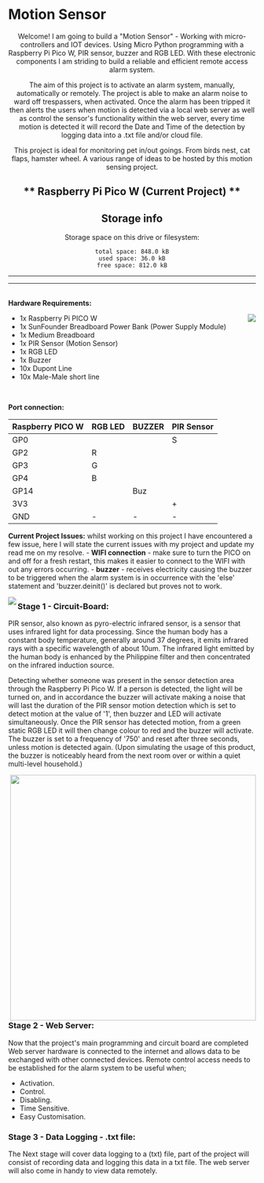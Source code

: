 # Motion Sensor

<div align="center">
Welcome! I am going to build a "Motion Sensor" - Working with micro-controllers and IOT devices.
Using Micro Python programming with a Raspberry Pi Pico W, PIR sensor, buzzer and RGB LED. With these electronic components I am striding to build a reliable and efficient remote access alarm system.

The aim of this project is to activate an alarm system, manually, automatically or remotely. The project is able to make an alarm noise to ward off trespassers, when activated. Once the alarm has been tripped it then alerts the users when motion is detected via a local web server as well as control the sensor's functionality within the web server, every time motion is detected it will record the Date and Time of the detection by logging data into a .txt file and/or cloud file.

This project is ideal for monitoring pet in/out goings. From birds nest, cat flaps, hamster wheel. A various range of ideas to be hosted by this motion sensing project.

** Raspberry Pi Pico W (Current Project) **
---------------------------
Storage info
---------------------------
Storage space on this drive or filesystem:

    total space: 848.0 kB
    used space: 36.0 kB
    free space: 812.0 kB

---------------------------
---------------------------
</div>
<br>
<b>Hardware Requirements:</b>
<ul>
<img align="right" src="https://blogger.googleusercontent.com/img/b/R29vZ2xl/AVvXsEgjEnWJpbTcO-sJU5no65Hrhvb4nkBJPfLrqPnocyUqgjDbI73hE74UMNqy5RkIO4IWcttuTFEcr4PioLZhNf9JE50XHHg3YCdjNhM94x7bXTJdWXWuA8R8c9hs3XvNW5az2hNb2ptnDw/s1600/pilogo.gif" />
  <li>1x Raspberry Pi PICO W</li>
  <li>1x SunFounder Breadboard Power Bank (Power Supply Module)</li>
  <li>1x Medium Breadboard</li>
  <li>1x PIR Sensor (Motion Sensor)</li>
  <li>1x RGB LED</li>
  <li>1x Buzzer</li>
  <li>10x Dupont Line</li>
  <li>10x Male-Male short line</li>
</ul>
<br>
<p>
<b>Port connection:</b> 

Raspberry PICO W | RGB LED | BUZZER | PIR Sensor |
--- | --- | --- | --- |
GP0 |   |   | S |
GP2 | R |   |   |
GP3 | G |   |   |
GP4 | B |   |   |
GP14 |   | Buz |   |
3V3 |   |   | + |
GND | - | - | - |
</p>

<p>
<b>Current Project Issues:</b> 
whilst working on this project I have encountered a few issue, here I will state the current issues with my project and update my read me on my resolve.
- <b>WIFI connection</b> - make sure to turn the PICO on and off for a fresh restart, this makes it easier to connect to the WIFI with out any errors occurring.
- <b>buzzer</b> - receives electricity causing the buzzer to be triggered when the alarm system is in occurrence with the 'else' statement and 'buzzer.deinit()' is declared but proves not to work.
</p>
<img align="left" src="https://www.diyprojectslab.com/wp-content/uploads/2022/11/Raspberry-pi-pico-W-Led-blinking.gif" />
<div align="left">
<h3><b>Stage 1 - Circuit-Board:</b></h3>
<p>PIR sensor, also known as pyro-electric infrared sensor, is a sensor that uses infrared light for data
processing. Since the human body has a constant body temperature, generally around 37 degrees, it
emits infrared rays with a specific wavelength of about 10um. The infrared light emitted by the human
body is enhanced by the Philippine filter and then concentrated on the infrared induction source.</p>

<p>Detecting whether someone was present in the sensor detection area through the Raspberry Pi Pico W.
If a person is detected, the light will be turned on, and in accordance the buzzer will activate making a noise that will last the duration
of the PIR sensor motion detection which is set to detect motion at the value of '1', then buzzer and LED will activate simultaneously.
Once the PIR sensor has detected motion, from a green static RGB LED it will then change colour to red and the buzzer will activate.
The buzzer is set to a frequency of '750' and reset after three seconds, unless motion is detected again.
(Upon simulating the usage of this product, the buzzer is noticeably heard from the next room over or within a quiet multi-level household.)</p>
</div>

<img width=500 align="right" src="https://how2electronics.com/wp-content/uploads/2022/11/Pi-Pico-W-Webserver-MicroPython.jpg" />
<div align="left">
<h3><b>Stage 2 - Web Server:</b></h3>
<p>Now that the project's main programming and circuit board are completed
  Web server hardware is connected to the internet and allows data to be exchanged with other connected devices.
  Remote control access needs to be established for the alarm system to be useful when;
  <ul>
    <li>Activation.</li>
    <li>Control.</li>
    <li>Disabling.</li>
    <li>Time Sensitive.</li>
    <li>Easy Customisation.</li>
  </ul>
</p>
</div>

<div align="left">
<h3><b> Stage 3 - Data Logging - .txt file:</b></h3>
<p> The Next stage will cover data logging to a (txt) file,
  part of the project will consist of recording data and logging this data in a txt file.
  The web server will also come in handy to view data remotely.
</p>
</div>
<br>
